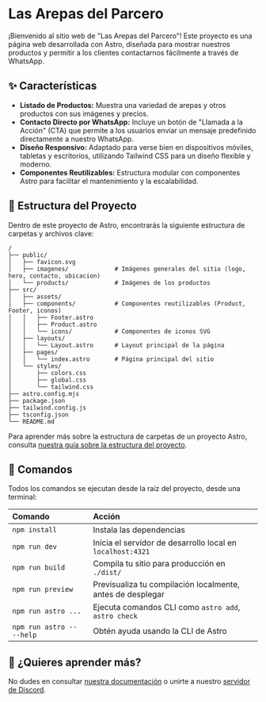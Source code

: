 # Las Arepas del Parcero

¡Bienvenido al sitio web de "Las Arepas del Parcero"! Este proyecto es una página web desarrollada con Astro, diseñada para mostrar nuestros productos y permitir a los clientes contactarnos fácilmente a través de WhatsApp.

## ✨ Características

-   **Listado de Productos:** Muestra una variedad de arepas y otros productos con sus imágenes y precios.
-   **Contacto Directo por WhatsApp:** Incluye un botón de "Llamada a la Acción" (CTA) que permite a los usuarios enviar un mensaje predefinido directamente a nuestro WhatsApp.
-   **Diseño Responsivo:** Adaptado para verse bien en dispositivos móviles, tabletas y escritorios, utilizando Tailwind CSS para un diseño flexible y moderno.
-   **Componentes Reutilizables:** Estructura modular con componentes Astro para facilitar el mantenimiento y la escalabilidad.

## 🚀 Estructura del Proyecto

Dentro de este proyecto de Astro, encontrarás la siguiente estructura de carpetas y archivos clave:

```text
/
├── public/
│   ├── favicon.svg
│   ├── imagenes/             # Imágenes generales del sitio (logo, hero, contacto, ubicacion)
│   └── products/             # Imágenes de los productos
├── src/
│   ├── assets/
│   ├── components/           # Componentes reutilizables (Product, Footer, iconos)
│   │   ├── Footer.astro
│   │   ├── Product.astro
│   │   └── icons/            # Componentes de iconos SVG
│   ├── layouts/
│   │   └── Layout.astro      # Layout principal de la página
│   ├── pages/
│   │   └── index.astro       # Página principal del sitio
│   └── styles/
│       ├── colors.css
│       ├── global.css
│       └── tailwind.css
├── astro.config.mjs
├── package.json
├── tailwind.config.js
├── tsconfig.json
└── README.md
```

Para aprender más sobre la estructura de carpetas de un proyecto Astro, consulta [nuestra guía sobre la estructura del proyecto](https://docs.astro.build/en/basics/project-structure/).

## 🧞 Comandos

Todos los comandos se ejecutan desde la raíz del proyecto, desde una terminal:

| Comando                   | Acción                                           |
| :------------------------ | :----------------------------------------------- |
| `npm install`             | Instala las dependencias                         |
| `npm run dev`             | Inicia el servidor de desarrollo local en `localhost:4321` |
| `npm run build`           | Compila tu sitio para producción en `./dist/`    |
| `npm run preview`         | Previsualiza tu compilación localmente, antes de desplegar |
| `npm run astro ...`       | Ejecuta comandos CLI como `astro add`, `astro check` |
| `npm run astro -- --help` | Obtén ayuda usando la CLI de Astro               |

## 👀 ¿Quieres aprender más?

No dudes en consultar [nuestra documentación](https://docs.astro.build) o unirte a nuestro [servidor de Discord](https://astro.build/chat).